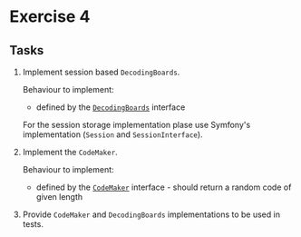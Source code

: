 # Exercise 4

## Tasks

1. Implement session based `DecodingBoards`.

    Behaviour to implement:

    * defined by the [`DecodingBoards`](../src/Game/DecodingBoards.php) interface

    For the session storage implementation plase use Symfony's implementation (`Session` and `SessionInterface`).

2. Implement the `CodeMaker`.

    Behaviour to implement:

    * defined by the [`CodeMaker`](../src/Game/CodeMaker.php) interface - should return a random code of given length

3. Provide `CodeMaker` and `DecodingBoards` implementations to be used in tests.

